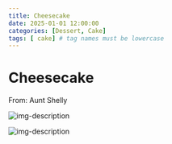 ```yaml
---
title: Cheesecake
date: 2025-01-01 12:00:00
categories: [Dessert, Cake]
tags: [ cake] # tag names must be lowercase
---
```


# Cheesecake
From: Aunt Shelly

![img-description](https://pbs.twimg.com/media/GgoqkAgXQAAHfaM?format=jpg&name=large)

![img-description](https://pbs.twimg.com/media/GgoqkApWgAAY3CV?format=jpg&name=large)